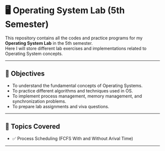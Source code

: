 # 🖥️ Operating System Lab (5th Semester)

This repository contains all the codes and practice programs for my **Operating System Lab** in the 5th semester.  
Here I will store different lab exercises and implementations related to Operating System concepts.

---

## 📌 Objectives
- To understand the fundamental concepts of Operating Systems.
- To practice different algorithms and techniques used in OS.
- To implement process management, memory management, and synchronization problems.
- To prepare lab assignments and viva questions.

---

## 📂 Topics Covered
- ✅ Process Scheduling (FCFS With and Without Arival Time)

---


